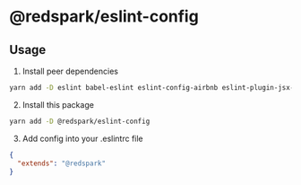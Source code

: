# @redspark/eslint-config

## Usage
1. Install peer dependencies

```bash
yarn add -D eslint babel-eslint eslint-config-airbnb eslint-plugin-jsx-a11y eslint-plugin-react eslint-plugin-import
```

2. Install this package
```bash
yarn add -D @redspark/eslint-config
```

3. Add config into your .eslintrc file
```json
{
  "extends": "@redspark"
}
```
